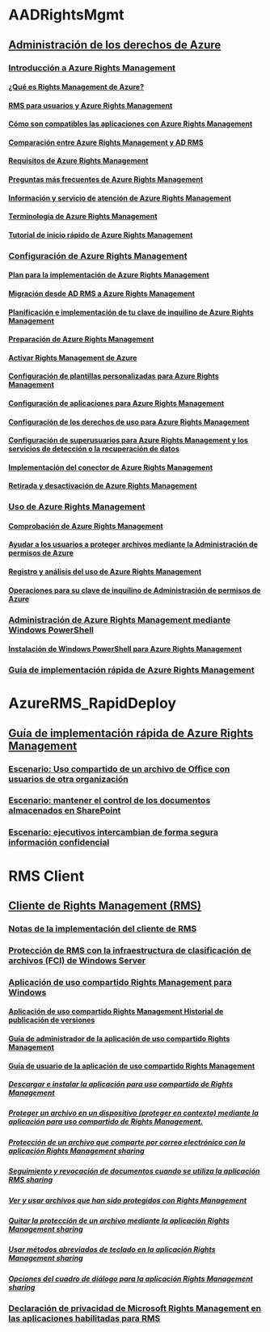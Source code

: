 # AADRightsMgmt
## [Administración de los derechos de Azure](Azure-Rights-Management.md)
### [Introducción a Azure Rights Management](Getting-Started-with-Azure-Rights-Management.md)
#### [¿Qué es Rights Management de Azure?](What-is-Azure-Rights-Management-.md)
#### [RMS para usuarios y Azure Rights Management](RMS-for-Individuals-and-Azure-Rights-Management.md)
#### [Cómo son compatibles las aplicaciones con Azure Rights Management](How-Applications-Support-Azure-Rights-Management.md)
#### [Comparación entre Azure Rights Management y AD RMS](Comparing-Azure-Rights-Management-and-AD-RMS.md)
#### [Requisitos de Azure Rights Management](Requirements-for-Azure-Rights-Management.md)
#### [Preguntas más frecuentes de Azure Rights Management](Frequently-Asked-Questions-for-Azure-Rights-Management.md)
#### [Información y servicio de atención de Azure Rights Management](Information-and-Support-for-Azure-Rights-Management.md)
#### [Terminología de Azure Rights Management](Terminology-for-Azure-Rights-Management.md)
#### [Tutorial de inicio rápido de Azure Rights Management](Quick-Start-Tutorial-for-Azure-Rights-Management.md)
### [Configuración de Azure Rights Management](Configuring-Azure-Rights-Management.md)
#### [Plan para la implementación de Azure Rights Management](Azure-Rights-Management-Deployment-Roadmap.md)
#### [Migración desde AD RMS a Azure Rights Management](Migrating-from-AD-RMS-to-Azure-Rights-Management.md)
#### [Planificación e implementación de tu clave de inquilino de Azure Rights Management](Planning-and-Implementing-Your-Azure-Rights-Management-Tenant-Key.md)
#### [Preparación de Azure Rights Management](Preparing-for-Azure-Rights-Management.md)
#### [Activar Rights Management de Azure](Activating-Azure-Rights-Management.md)
#### [Configuración de plantillas personalizadas para Azure Rights Management](Configuring-Custom-Templates-for-Azure-Rights-Management.md)
#### [Configuración de aplicaciones para Azure Rights Management](Configuring-Applications-for-Azure-Rights-Management.md)
#### [Configuración de los derechos de uso para Azure Rights Management](Configuring-Usage-Rights-for-Azure-Rights-Management.md)
#### [Configuración de superusuarios para Azure Rights Management y los servicios de detección o la recuperación de datos](Configuring-Super-Users-for-Azure-Rights-Management-and-Discovery-Services-or-Data-Recovery.md)
#### [Implementación del conector de Azure Rights Management](Deploying-the-Azure-Rights-Management-Connector.md)
#### [Retirada y desactivación de Azure Rights Management](Decommissioning-and-Deactivating-Azure-Rights-Management.md)
### [Uso de Azure Rights Management](Using-Azure-Rights-Management.md)
#### [Comprobación de Azure Rights Management](Verifying-Azure-Rights-Management.md)
#### [Ayudar a los usuarios a proteger archivos mediante la Administración de permisos de Azure](Helping-Users-to-Protect-Files-by-Using-Azure-Rights-Management.md)
#### [Registro y análisis del uso de Azure Rights Management](Logging-and-Analyzing-Azure-Rights-Management-Usage.md)
#### [Operaciones para su clave de inquilino de Administración de permisos de Azure](Operations-for-Your-Azure-Rights-Management-Tenant-Key.md)
### [Administración de Azure Rights Management mediante Windows PowerShell](Administering-Azure-Rights-Management-by-Using-Windows-PowerShell.md)
#### [Instalación de Windows PowerShell para Azure Rights Management](Installing-Windows-PowerShell-for-Azure-Rights-Management.md)
### [Guía de implementación rápida de Azure Rights Management](Rapid-Deployment-Guide-for-Azure-Rights-Management.md)
# AzureRMS_RapidDeploy
## [Guía de implementación rápida de Azure Rights Management](Rapid-Deployment-Guide-for-Azure-Rights-Management.md)
### [Escenario: Uso compartido de un archivo de Office con usuarios de otra organización](Scenario---Share-an-Office-File-with-Users-in-Another-Organization.md)
### [Escenario: mantener el control de los documentos almacenados en SharePoint](Scenario---Retain-Control-of-Documents-Stored-in-SharePoint.md)
### [Escenario: ejecutivos intercambian de forma segura información confidencial](Scenario---Executives-Securely-Exchange-Privileged-Information.md)
### [](Scenario---Protect-Files-on-a-File-Server-Share.md)
### [](Scenario---Secure-Your-Most--Few--Valuable-Files.md)
### [](Scenario---Send-a-Company-Confidential-Email.md)
### [](Scenario---Configure-Work-Folders-for-Persistent-Protection.md)
# RMS Client
## [Cliente de Rights Management (RMS)](Rights-Management--RMS--Client.md)
### [Notas de la implementación del cliente de RMS](RMS-Client-Deployment-Notes.md)
### [Protección de RMS con la infraestructura de clasificación de archivos (FCI) de Windows Server](RMS-Protection-with-Windows-Server-File-Classification-Infrastructure--FCI-.md)
### [Aplicación de uso compartido Rights Management para Windows](Rights-Management-Sharing-Application-for-Windows.md)
#### [Aplicación de uso compartido Rights Management Historial de publicación de versiones](Rights-Management-sharing-application--Version-release-history.md)
#### [Guía de administrador de la aplicación de uso compartido Rights Management](Rights-Management-sharing-application-administrator-guide.md)
#### [Guía de usuario de la aplicación de uso compartido Rights Management](Rights-Management-sharing-application-user-guide.md)
##### [Descargar e instalar la aplicación para uso compartido de Rights Management](Download-and-install-the-Rights-Management-sharing-application.md)
##### [Proteger un archivo en un dispositivo (proteger en contexto) mediante la aplicación para uso compartido de Rights Management.](Protect-a-file-on-a-device--protect-in-place--by-using-the-Rights-Management-sharing-application.md)
##### [Protección de un archivo que comparte por correo electrónico con la aplicación Rights Management sharing](Protect-a-file-that-you-share-by-email-by-using-the-Rights-Management-sharing-application.md)
##### [Seguimiento y revocación de documentos cuando se utiliza la aplicación RMS sharing](Track-and-revoke-your-documents-when-you-use-the-RMS-sharing-application.md)
##### [Ver y usar archivos que han sido protegidos con Rights Management](View-and-use-files-that-have-been-protected-by-Rights-Management.md)
##### [Quitar la protección de un archivo mediante la aplicación Rights Management sharing](Remove-protection-from-a-file-by-using-the-Rights-Management-sharing-application.md)
##### [Usar métodos abreviados de teclado en la aplicación Rights Management sharing](Use-keyboard-shortcuts-in-the-Rights-Management-sharing-application.md)
##### [Opciones del cuadro de diálogo para la aplicación Rights Management sharing](Dialog-box-options-for-the-Rights-Management-sharing-application.md)
### [Declaración de privacidad de Microsoft Rights Management en las aplicaciones habilitadas para RMS](Privacy-Statement-for-Microsoft-Rights-Management-in-RMS-Enlightened-Applications.md)
